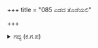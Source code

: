 +++
title = "085 ಎಡದ ತೊಡೆಯಲಿ"

+++

<details><summary>ಗದ್ಯ (ಕ.ಗ.ಪ) </summary>

85. ತನ್ನ ಎಡದ ತೊಡೆಯ ಮೇಲೆ ದ್ರೌಪದಿ, ಮಹಾಶತ್ರುವಿನ ದೇಹ ಬಲ ತೊಡೆಯ ಮೇಲೆ, ಬೆರಳಿನ ತುದಿಯಲ್ಲಿ ಎತ್ತಿ ಹಿಡಿದ ಉದ್ದನೆಯ ಕರುಳಿನ ಮಾಲೆಯ ಭಯಂಕರ ಸ್ವರೂಪದಲ್ಲಿ. ಕಠಿಣ ಮನಸ್ಸಿನ ಕೋಪಿಷ್ಠ ಭೀಮನ ಆ ಸಾಹಸದ ಭಂಗಿ, ಕಂಭವನ್ನು ಒಡೆದು ಹೊರಬಂದ ಸಿಂಹದ ಮುಖದ ರಾಕ್ಷಸ ಶತ್ರುವಾದ ನರಸಿಂಹಾವತಾರದ ನರಸಿಂಹನಂತೆ ಇತ್ತು.
</details>
